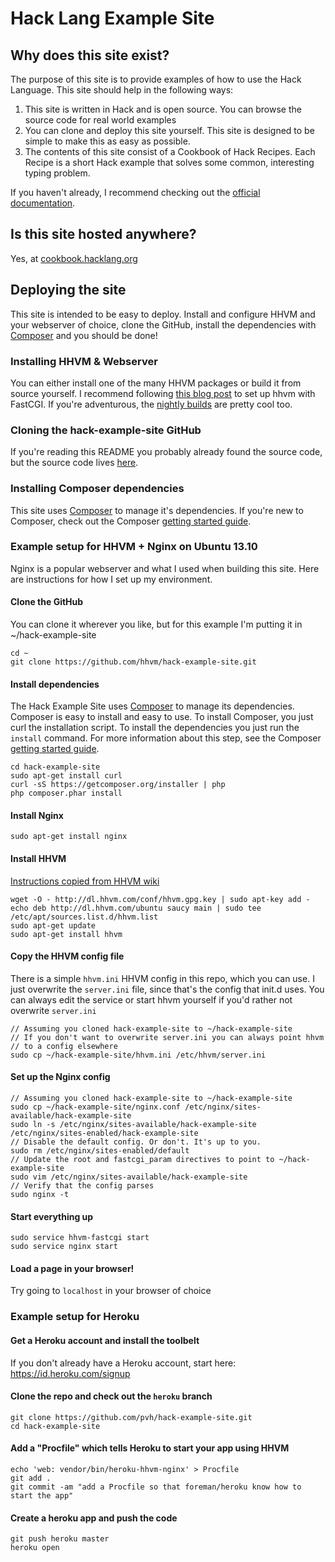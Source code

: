 # Hack Lang Example Site

## Why does this site exist?

The purpose of this site is to provide examples of how to use the Hack Language. This site should help in the following ways:

1. This site is written in Hack and is open source. You can browse the source code for real world examples
2. You can clone and deploy this site yourself. This site is designed to be simple to make this as easy as possible.
3. The contents of this site consist of a Cookbook of Hack Recipes. Each Recipe is a short Hack example that solves some common, interesting typing problem.

If you haven't already, I recommend checking out the [official documentation](http://docs.hhvm.com/hack/).

## Is this site hosted anywhere? ##

Yes, at [cookbook.hacklang.org](http://cookbook.hacklang.org)

## Deploying the site

This site is intended to be easy to deploy. Install and configure HHVM and your webserver of choice, clone the GitHub, install the dependencies with [Composer](https://getcomposer.org) and you should be done!

### Installing HHVM & Webserver

You can either install one of the many HHVM packages or build it from source yourself. I recommend following [this blog post](http://www.hhvm.com/blog/1817/fastercgi-with-hhvm) to set up hhvm with FastCGI. If you're adventurous, the [nightly builds](http://www.hhvm.com/blog/3203/nightly-packages) are pretty cool too.

### Cloning the hack-example-site GitHub

If you're reading this README you probably already found the source code, but the source code lives [here](https://github.com/facebook/hack-example-site).

### Installing Composer dependencies ###

This site uses [Composer](https://getcomposer.org) to manage it's dependencies. If you're new to Composer, check out the Composer [getting started guide](https://getcomposer.org/doc/00-intro.md).

### Example setup for HHVM + Nginx on Ubuntu 13.10

Nginx is a popular webserver and what I used when building this site. Here are instructions for how I set up my environment.

#### Clone the GitHub
You can clone it wherever you like, but for this example I'm putting it in ~/hack-example-site

    cd ~
    git clone https://github.com/hhvm/hack-example-site.git
    
#### Install dependencies ####
The Hack Example Site uses [Composer](https://getcomposer.org) to manage its dependencies. Composer is easy to install and easy to use. To install Composer, you just curl the installation script. To install the dependencies you just run the `install` command. For more information about this step, see the Composer [getting started guide](https://getcomposer.org/doc/00-intro.md#installation-nix).

    cd hack-example-site
    sudo apt-get install curl
    curl -sS https://getcomposer.org/installer | php
    php composer.phar install
    
#### Install Nginx

    sudo apt-get install nginx

#### Install HHVM
[Instructions copied from HHVM wiki](https://github.com/facebook/hhvm/wiki/Prebuilt-Packages-on-Ubuntu-13.10)

    wget -O - http://dl.hhvm.com/conf/hhvm.gpg.key | sudo apt-key add -
    echo deb http://dl.hhvm.com/ubuntu saucy main | sudo tee /etc/apt/sources.list.d/hhvm.list 
    sudo apt-get update
    sudo apt-get install hhvm

#### Copy the HHVM config file
There is a simple `hhvm.ini` HHVM config in this repo, which you can use. I just overwrite the `server.ini` file, since that's the config that init.d uses. You can always edit the service or start hhvm yourself if you'd rather not overwrite `server.ini`

    // Assuming you cloned hack-example-site to ~/hack-example-site
    // If you don't want to overwrite server.ini you can always point hhvm 
    // to a config elsewhere
    sudo cp ~/hack-example-site/hhvm.ini /etc/hhvm/server.ini

#### Set up the Nginx config

    // Assuming you cloned hack-example-site to ~/hack-example-site
    sudo cp ~/hack-example-site/nginx.conf /etc/nginx/sites-available/hack-example-site
    sudo ln -s /etc/nginx/sites-available/hack-example-site /etc/nginx/sites-enabled/hack-example-site
    // Disable the default config. Or don't. It's up to you.
    sudo rm /etc/nginx/sites-enabled/default
    // Update the root and fastcgi_param directives to point to ~/hack-example-site
    sudo vim /etc/nginx/sites-available/hack-example-site
    // Verify that the config parses
    sudo nginx -t

#### Start everything up
    sudo service hhvm-fastcgi start
    sudo service nginx start

#### Load a page in your browser!

Try going to `localhost` in your browser of choice

### Example setup for Heroku

#### Get a Heroku account and install the toolbelt

If you don't already have a Heroku account, start here: https://id.heroku.com/signup

#### Clone the repo and check out the `heroku` branch

    git clone https://github.com/pvh/hack-example-site.git
    cd hack-example-site

#### Add a "Procfile" which tells Heroku to start your app using HHVM

    echo 'web: vendor/bin/heroku-hhvm-nginx' > Procfile
    git add .
    git commit -am "add a Procfile so that foreman/heroku know how to start the app"

#### Create a heroku app and push the code

    git push heroku master
    heroku open


